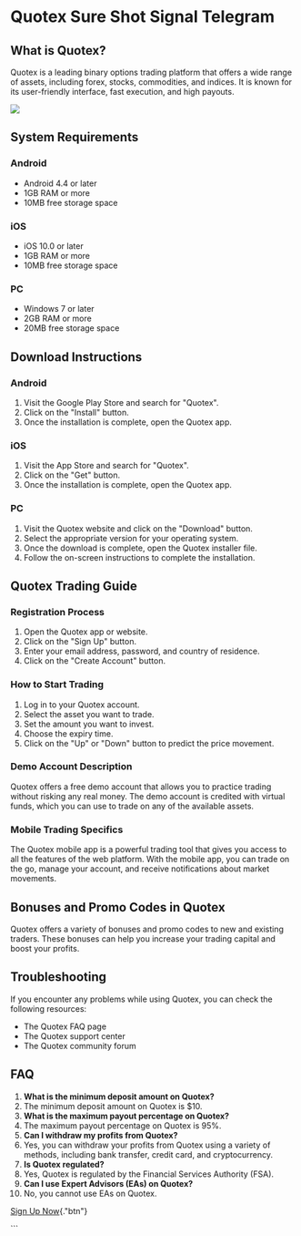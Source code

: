 # Quotex Sure Shot Signal Telegram

## What is Quotex?

Quotex is a leading binary options trading platform that offers a wide
range of assets, including forex, stocks, commodities, and indices. It
is known for its user-friendly interface, fast execution, and high
payouts.

[![](https://static.quotex.io/files/8_en/300_250.jpg)](https://traff.sbs/brokerqxsignupf)

## System Requirements

### Android

-   Android 4.4 or later
-   1GB RAM or more
-   10MB free storage space

### iOS

-   iOS 10.0 or later
-   1GB RAM or more
-   10MB free storage space

### PC

-   Windows 7 or later
-   2GB RAM or more
-   20MB free storage space

## Download Instructions

### Android

1.  Visit the Google Play Store and search for "Quotex".
2.  Click on the "Install" button.
3.  Once the installation is complete, open the Quotex app.

### iOS

1.  Visit the App Store and search for "Quotex".
2.  Click on the "Get" button.
3.  Once the installation is complete, open the Quotex app.

### PC

1.  Visit the Quotex website and click on the "Download" button.
2.  Select the appropriate version for your operating system.
3.  Once the download is complete, open the Quotex installer file.
4.  Follow the on-screen instructions to complete the installation.

## Quotex Trading Guide

### Registration Process

1.  Open the Quotex app or website.
2.  Click on the "Sign Up" button.
3.  Enter your email address, password, and country of residence.
4.  Click on the "Create Account" button.

### How to Start Trading

1.  Log in to your Quotex account.
2.  Select the asset you want to trade.
3.  Set the amount you want to invest.
4.  Choose the expiry time.
5.  Click on the "Up" or "Down" button to predict the price
    movement.

### Demo Account Description

Quotex offers a free demo account that allows you to practice trading
without risking any real money. The demo account is credited with
virtual funds, which you can use to trade on any of the available
assets.

### Mobile Trading Specifics

The Quotex mobile app is a powerful trading tool that gives you access
to all the features of the web platform. With the mobile app, you can
trade on the go, manage your account, and receive notifications about
market movements.

## Bonuses and Promo Codes in Quotex

Quotex offers a variety of bonuses and promo codes to new and existing
traders. These bonuses can help you increase your trading capital and
boost your profits.

## Troubleshooting

If you encounter any problems while using Quotex, you can check the
following resources:

-   The Quotex FAQ page
-   The Quotex support center
-   The Quotex community forum

## FAQ

1.  **What is the minimum deposit amount on Quotex?**
2.  The minimum deposit amount on Quotex is \$10.
3.  **What is the maximum payout percentage on Quotex?**
4.  The maximum payout percentage on Quotex is 95%.
5.  **Can I withdraw my profits from Quotex?**
6.  Yes, you can withdraw your profits from Quotex using a variety of
    methods, including bank transfer, credit card, and cryptocurrency.
7.  **Is Quotex regulated?**
8.  Yes, Quotex is regulated by the Financial Services Authority (FSA).
9.  **Can I use Expert Advisors (EAs) on Quotex?**
10. No, you cannot use EAs on Quotex.

[Sign Up Now](\%22https://traff.sbs/brokerqxsignup\%22){."btn"}

\`\`\`

